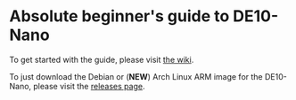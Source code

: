 # Absolute beginner's guide to DE10-Nano
To get started with the guide, please visit [the wiki](https://github.com/zangman/de10-nano/wiki).

To just download the Debian or (**NEW**) Arch Linux ARM image for the DE10-Nano, please visit the [releases page](https://github.com/zangman/de10-nano/releases).

